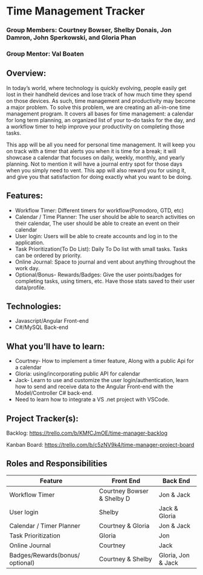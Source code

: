 # Time Management Tracker

### Group Members: Courtney Bowser, Shelby Donais, Jon Damron, John Sperkowski, and Gloria Phan 
### Group Mentor: Val Boaten

## Overview: 
In today’s world, where technology is quickly evolving, people easily get lost in their handheld devices and lose track of how much time they spend on those devices. As such, time management and productivity may become a major problem. To solve this problem, we are creating an all-in-one time management program.  It covers all bases for time management: a calendar for long term planning, an organized list of your to-do tasks for the day, and a workflow timer to help improve your productivity on completing those tasks. 

This app will be all you need for personal time management. It will keep you on track with a timer that alerts you when it is time for a break; it will showcase a calendar that focuses on daily, weekly, monthly, and yearly planning. Not to mention it will have a journal entry spot for those days when you simply need to vent. This app will also reward you for using it, and give you that satisfaction for doing exactly what you want to be doing.

## Features:
* Workflow Timer: Different timers for workflow(Pomodoro, GTD, etc)
* Calendar / Time Planner: The user should be able to search activities on their calendar, The user should be able to create an event on their calendar
* User login: Users will be able to create accounts and log in to the application. 
* Task Prioritization(To Do List): Daily To Do list with small tasks. Tasks can be ordered by priority. 
* Online Journal: Space to journal and vent about anything throughout the work day.
* Optional/Bonus- Rewards/Badges: Give the user points/badges for completing tasks, using timers, etc. Have those stats saved to their user data/profile.

## Technologies: 
* Javascript/Angular Front-end
* C#/MySQL Back-end

## What you’ll have to learn: 

* Courtney- How to implement a timer feature, Along with a public Api for a calendar
* Gloria: using/incorporating public API for calendar 
* Jack- Learn to use and customize the user login/authentication, learn how to send and receive data to the Angular Front-end with the Model/Controller C# back-end.
* Need to learn how to integrate a VS .net project with VSCode.

## Project Tracker(s): 

Backlog: https://trello.com/b/KMfCJmOE/time-manager-backlog

Kanban Board: https://trello.com/b/c5zNV9k4/time-manager-project-board

## Roles and Responsibilities

Feature| Front End | Back End
--------|----------|---------
Workflow Timer | Courtney Bowser & Shelby D | Jon &  Jack |
User login | Shelby | Jack & Gloria |
Calendar / Timer Planner| Courtney & Gloria | Jon & Jack
Task Prioritization | Gloria | Jon
Online Journal | Courtney | Jack
Badges/Rewards(bonus/ optional) | Courtney & Shelby | Gloria, Jon & Jack


